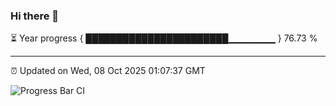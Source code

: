 ### Hi there 👋

⏳ Year progress { ███████████████████████▁▁▁▁▁▁▁ } 76.73 %

---

⏰ Updated on Wed, 08 Oct 2025 01:07:37 GMT

![Progress Bar CI](https://github.com/liununu/liununu/workflows/Progress%20Bar%20CI/badge.svg)
